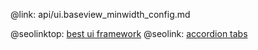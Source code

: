 @link: api/ui.baseview_minwidth_config.md

@seolinktop: [best ui framework](https://webix.com)
@seolink: [accordion tabs](https://webix.com/widget/accordion/)